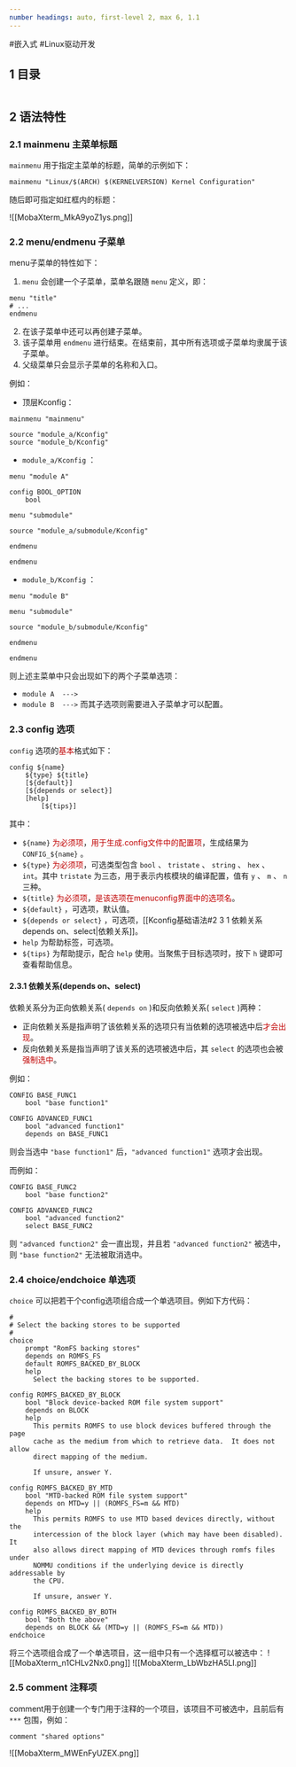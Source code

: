 ```yaml
---
number headings: auto, first-level 2, max 6, 1.1
---
```

#嵌入式 #Linux驱动开发 

## 1 目录

```toc
```

## 2 语法特性

### 2.1 mainmenu 主菜单标题

`mainmenu` 用于指定主菜单的标题，简单的示例如下：

```Kconfig
mainmenu "Linux/$(ARCH) $(KERNELVERSION) Kernel Configuration"
```

随后即可指定如红框内的标题：

![[MobaXterm_MkA9yoZ1ys.png]]

### 2.2 menu/endmenu 子菜单

menu子菜单的特性如下：
1. `menu` 会创建一个子菜单，菜单名跟随 `menu` 定义，即：
```Kconfig
menu "title"
# ...
endmenu
```
2. 在该子菜单中还可以再创建子菜单。
3. 该子菜单用 `endmenu` 进行结束。在结束前，其中所有选项或子菜单均隶属于该子菜单。
4. 父级菜单只会显示子菜单的名称和入口。

例如：
- 顶层Kconfig：
```Kconfig
mainmenu "mainmenu"

source "module_a/Kconfig"
source "module_b/Kconfig"
```
- `module_a/Kconfig` ：
```dts
menu "module A"

config BOOL_OPTION  
    bool  

menu "submodule"

source "module_a/submodule/Kconfig"

endmenu

endmenu
```
- `module_b/Kconfig` ：
```dts
menu "module B"

menu "submodule"

source "module_b/submodule/Kconfig"

endmenu

endmenu
```
则上述主菜单中只会出现如下的两个子菜单选项：
- `module A  --->`
- `module B  --->`
而其子选项则需要进入子菜单才可以配置。

### 2.3 config 选项

`config` 选项的<font color="#c00000">基本</font>格式如下：

```Kconfig
config ${name}
	${type} ${title}
	[${default}]
	[${depends or select}]
	[help]
		[${tips}]
```

其中：
- `${name}` <font color="#c00000">为必须项</font>，<font color="#c00000">用于生成.config文件中的配置项</font>，生成结果为 `CONFIG_${name}` 。
- `${type}` <font color="#c00000">为必须项</font>，可选类型包含 `bool` 、 `tristate` 、 `string` 、 `hex` 、 `int`。其中 `tristate` 为三态，用于表示内核模块的编译配置，值有 `y` 、 `m` 、 `n` 三种。
- `${title}` <font color="#c00000">为必须项</font>，<font color="#c00000">是该选项在menuconfig界面中的选项名</font>。
- `${default}` ，可选项，默认值。
- `${depends or select}` ，可选项，[[Kconfig基础语法#2 3 1 依赖关系 depends on、select|依赖关系]]。
- `help` 为帮助标签，可选项。
- `${tips}` 为帮助提示，配合 `help` 使用。当聚焦于目标选项时，按下 `h` 键即可查看帮助信息。

#### 2.3.1 依赖关系(depends on、select)

依赖关系分为正向依赖关系( `depends on` )和反向依赖关系( `select` )两种：
- 正向依赖关系是指声明了该依赖关系的选项只有当依赖的选项被选中后<font color="#c00000">才会出现</font>。
- 反向依赖关系是指当声明了该关系的选项被选中后，其 `select` 的选项也会被<font color="#c00000">强制选中</font>。

例如：

```Kconfig
CONFIG BASE_FUNC1
	bool "base function1"

CONFIG ADVANCED_FUNC1
	bool "advanced function1"
	depends on BASE_FUNC1
```

则会当选中 `"base function1"` 后，`"advanced function1"` 选项才会出现。

而例如：

```Kconfig
CONFIG BASE_FUNC2
	bool "base function2"

CONFIG ADVANCED_FUNC2
	bool "advanced function2"
	select BASE_FUNC2
```

则 `"advanced function2"` 会一直出现，并且若 `"advanced function2"` 被选中，则 `"base function2"` 无法被取消选中。

### 2.4 choice/endchoice 单选项

`choice` 可以把若干个config选项组合成一个单选项目。例如下方代码：

```Kconfig
#  
# Select the backing stores to be supported  
#  
choice  
    prompt "RomFS backing stores"  
    depends on ROMFS_FS  
    default ROMFS_BACKED_BY_BLOCK  
    help  
      Select the backing stores to be supported.  
  
config ROMFS_BACKED_BY_BLOCK  
    bool "Block device-backed ROM file system support"  
    depends on BLOCK  
    help  
      This permits ROMFS to use block devices buffered through the page  
      cache as the medium from which to retrieve data.  It does not allow  
      direct mapping of the medium.  
  
      If unsure, answer Y.  
  
config ROMFS_BACKED_BY_MTD  
    bool "MTD-backed ROM file system support"  
    depends on MTD=y || (ROMFS_FS=m && MTD)  
    help  
      This permits ROMFS to use MTD based devices directly, without the  
      intercession of the block layer (which may have been disabled).  It  
      also allows direct mapping of MTD devices through romfs files under  
      NOMMU conditions if the underlying device is directly addressable by  
      the CPU.  
  
      If unsure, answer Y.  
  
config ROMFS_BACKED_BY_BOTH  
    bool "Both the above"  
    depends on BLOCK && (MTD=y || (ROMFS_FS=m && MTD))  
endchoice
```

将三个选项组合成了一个单选项目，这一组中只有一个选择框可以被选中：
![[MobaXterm_n1CHLv2Nx0.png]]
![[MobaXterm_LbWbzHA5LI.png]]

### 2.5 comment 注释项

comment用于创建一个专门用于注释的一个项目，该项目不可被选中，且前后有 `***` 包围，例如：

```Kconfig
comment "shared options"
```

![[MobaXterm_MWEnFyUZEX.png]]
